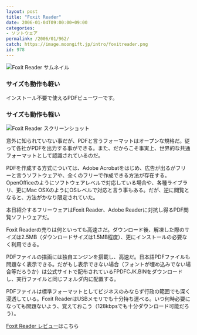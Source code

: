 ```yaml
---
layout: post
title: "Foxit Reader"
date: 2006-01-04T09:00:00+09:00
categories:
- ソフトウェア
permalink: /2006/01/962/
catch: https://image.moongift.jp/intro/foxitreader.png
id: 978
---
```

 ![Foxit Reader サムネイル](https://image.moongift.jp/intro/foxitreader.t.png "Foxit Reader サムネイル")
  

### サイズも動作も軽い
  
インストール不要で使えるPDFビューワーです。  
<!--more-->  

### サイズも動作も軽い
  

![Foxit Reader スクリーンショット](https://image.moongift.jp/intro/foxitreader.png "Foxit Reader スクリーンショット")

  

意外に知られていない事だが、PDFと言うフォーマットはオープンな規格だ。従って各社がPDFを出力する事ができる。また、だからこそ事実上、世界的な共通フォーマットとして認識されているのだ。

  

PDFを作成する方式については、Adobe Acrobatをはじめ、広告が出るがフリーと言うソフトウェアや、全くのフリーで作成できる方法が存在する。OpenOfficeのようにソフトウェアレベルで対応している場合や、各種ライブラリ、更にMac OSXのようにOSレベルで対応と言う事もある。だが、逆に閲覧となると、方法がかなり限定されていた。

  

本日紹介するフリーウェアはFoxit Reader、Adobe Readerに対抗し得るPDF閲覧ソフトウェアだ。

  

Foxit Readerの売りは何といっても高速さだ。ダウンロード後、解凍した際のサイズは2.5MB（ダウンロードサイズは1.5MB程度）、更にインストールの必要なく利用できる。

  

PDFファイルの描画には独自エンジンを搭載し、高速だ。日本語PDFファイルも問題なく表示できる。だがもし表示できない場合（フォントが埋め込みでない場合等だろうか）は公式サイトで配布されているFPDFCJK.BINをダウンロードし、実行ファイルと同じフォルダ内に配置する。

  

PDFファイルは標準フォーマットとしてビジネスのみならず行政の範囲でも深く浸透している。Foxit ReaderはUSBメモリでも十分持ち運べる。いつ何時必要になっても問題ないよう、覚えておこう（128kbpsでも十分ダウンロード可能だろう）。

  

[Foxit Reader レビュー](http://fw.moongift.jp/review/i-972.html)はこちら

